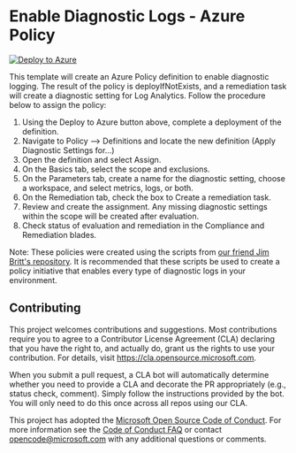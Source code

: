 # Enable Diagnostic Logs - Azure Policy

[![Deploy to Azure](https://aka.ms/deploytoazurebutton)](https://portal.azure.com/#create/Microsoft.Template/uri/https%3A%2F%2Fraw.githubusercontent.com%2FAzure%2FAzure-Network-Security%2Fmaster%2FAzure%20DDoS%20Protection%2FPolicy%20-%20DDOS%20Enable%20Diagnostic%20Logging%2FAzure%20Policy%2FDDoSLogs.json)

This template will create an Azure Policy definition to enable diagnostic logging. The result of the policy is deployIfNotExists, and a remediation task will create a diagnostic setting for Log Analytics. Follow the procedure below to assign the policy:

1. Using the Deploy to Azure button above, complete a deployment of the definition.
2. Navigate to Policy --> Definitions and locate the new definition (Apply Diagnostic Settings for...)
3. Open the definition and select Assign.
4. On the Basics tab, select the scope and exclusions.
5. On the Parameters tab, create a name for the diagnostic setting, choose a workspace, and select metrics, logs, or both.
6. On the Remediation tab, check the box to Create a remediation task.
7. Review and create the assignment. Any missing diagnostic settings within the scope will be created after evaluation.
8. Check status of evaluation and remediation in the Compliance and Remediation blades.

Note: These policies were created using the scripts from [our friend Jim Britt's repository](https://github.com/JimGBritt/AzurePolicy/tree/master/AzureMonitor/Scripts). It is recommended that these scripts be used to create a policy initiative that enables every type of diagnostic logs in your environment.

## Contributing

This project welcomes contributions and suggestions.  Most contributions require you to agree to a
Contributor License Agreement (CLA) declaring that you have the right to, and actually do, grant us
the rights to use your contribution. For details, visit https://cla.opensource.microsoft.com.

When you submit a pull request, a CLA bot will automatically determine whether you need to provide
a CLA and decorate the PR appropriately (e.g., status check, comment). Simply follow the instructions
provided by the bot. You will only need to do this once across all repos using our CLA.

This project has adopted the [Microsoft Open Source Code of Conduct](https://opensource.microsoft.com/codeofconduct/).
For more information see the [Code of Conduct FAQ](https://opensource.microsoft.com/codeofconduct/faq/) or
contact [opencode@microsoft.com](mailto:opencode@microsoft.com) with any additional questions or comments.
